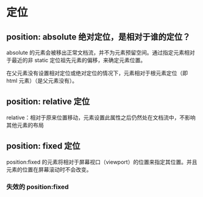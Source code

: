 # 定位

## position: absolute 绝对定位，是相对于谁的定位？

absolute 的元素会被移出正常文档流，并不为元素预留空间。通过指定元素相对于最近的非 static 定位祖先元素的偏移，来确定元素位置。

在父元素没有设置相对定位或绝对定位的情况下，元素相对于根元素定位（即 html 元素）（是父元素没有）。

## position: relative 定位

relative：相对于原来位置移动，元素设置此属性之后仍然处在文档流中，不影响其他元素的布局

## position: fixed 定位

position:fixed 的元素将相对于屏幕视口（viewport）的位置来指定其位置。并且元素的位置在屏幕滚动时不会改变。

### 失效的 position:fixed
